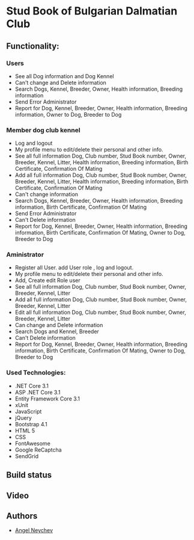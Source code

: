 # Stud Book of Bulgarian Dalmatian Club

## Functionality:

### Users

- See all Dog information and Dog Kennel
- Can't change and Delete information
- Search Dogs, Kennel, Breeder, Owner, Health information, Breeding information
- Send Error Administrator
- Report for Dog, Kennel, Breeder, Owner, Health information, Breeding information, Owner to Dog, Breeder to Dog


### Member dog club kennel

- Log and logout
- My profile menu to edit/delete their personal and other info.
- See all full information Dog, Club number, Stud Book number, Owner, Breeder, Kennel, Litter, Health information, Breeding information, Birth Certificate, Confirmation Of Mating
- Add all full information Dog, Club number, Stud Book number, Owner, Breeder, Kennel, Litter, Health information, Breeding information, Birth Certificate, Confirmation Of Mating
- Can't change information
- Search Dogs, Kennel, Breeder, Owner, Health information, Breeding information, Birth Certificate, Confirmation Of Mating
- Send Error Administrator
- Can't Delete information
- Report for Dog, Kennel, Breeder, Owner, Health information, Breeding information, Birth Certificate, Confirmation Of Mating, Owner to Dog, Breeder to Dog

### Aministrator

- Register all User. add User role , log and logout.
- My profile menu to edit/delete their personal and other info.
- Add, Create edit Role user
- See all full information Dog, Club number, Stud Book number, Owner, Breeder, Kennel, Litter
- Add all full information Dog, Club number, Stud Book number, Owner, Breeder, Kennel, Litter
- Edit all full information Dog, Club number, Stud Book number, Owner, Breeder, Kennel, Litter
- Can change and Delete information
- Search Dogs and Kennel, Breeder
- Can't  Delete information
- Report for Dog, Kennel, Breeder, Owner, Health information, Breeding information, Birth Certificate, Confirmation Of Mating, Owner to Dog, Breeder to Dog

### Used Technologies:
- .NET Core 3.1
- ASP .NET Core 3.1
- Entity Framework Core 3.1
- xUnit
- JavaScript
- jQuery
- Bootstrap 4.1
- HTML 5
- CSS
- FontAwesome
- Google ReCaptcha
- SendGrid

## Build status

## Video


## Authors

- [Angel Neychev](https://github.com/angelneychev)
